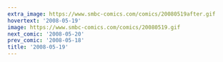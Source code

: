 ```yaml
---
extra_image: https://www.smbc-comics.com/comics/20080519after.gif
hovertext: '2008-05-19'
image: https://www.smbc-comics.com/comics/20080519.gif
next_comic: '2008-05-20'
prev_comic: '2008-05-18'
title: '2008-05-19'
---
```


